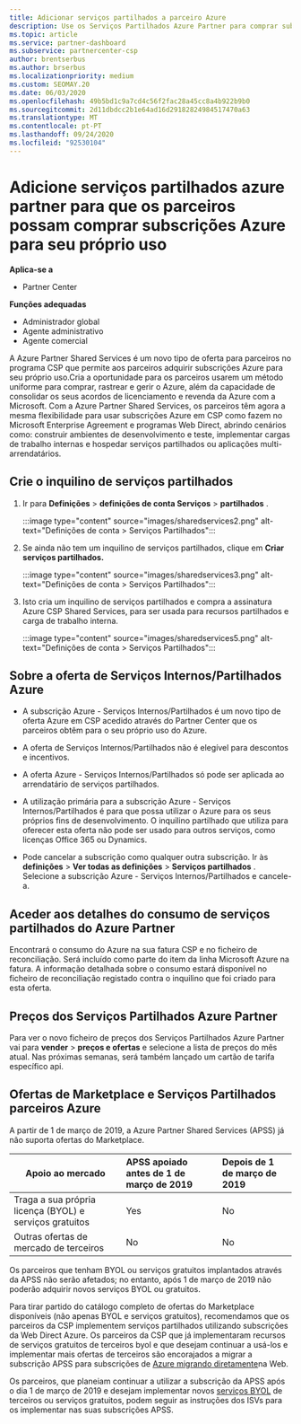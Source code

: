 ```yaml
---
title: Adicionar serviços partilhados a parceiro Azure
description: Use os Serviços Partilhados Azure Partner para comprar subscrições Azure para seu próprio uso, e para ter um método uniforme para comprar, rastrear e gerir a Azure.
ms.topic: article
ms.service: partner-dashboard
ms.subservice: partnercenter-csp
author: brentserbus
ms.author: brserbus
ms.localizationpriority: medium
ms.custom: SEOMAY.20
ms.date: 06/03/2020
ms.openlocfilehash: 49b5bd1c9a7cd4c56f2fac28a45cc8a4b922b9b0
ms.sourcegitcommit: 2d11dbdcc2b1e64ad16d29182824984517470a63
ms.translationtype: MT
ms.contentlocale: pt-PT
ms.lasthandoff: 09/24/2020
ms.locfileid: "92530104"
---
```

# <a name="add-azure-partner-shared-services-so-partners-can-buy-azure-subscriptions-for-their-own-use"></a>Adicione serviços partilhados azure partner para que os parceiros possam comprar subscrições Azure para seu próprio uso

**Aplica-se a**

- Partner Center
 
**Funções adequadas**

- Administrador global
- Agente administrativo
- Agente comercial

A Azure Partner Shared Services é um novo tipo de oferta para parceiros no programa CSP que permite aos parceiros adquirir subscrições Azure para seu próprio uso.Cria a oportunidade para os parceiros usarem um método uniforme para comprar, rastrear e gerir o Azure, além da capacidade de consolidar os seus acordos de licenciamento e revenda da Azure com a Microsoft. Com a Azure Partner Shared Services, os parceiros têm agora a mesma flexibilidade para usar subscrições Azure em CSP como fazem no Microsoft Enterprise Agreement e programas Web Direct, abrindo cenários como: construir ambientes de desenvolvimento e teste, implementar cargas de trabalho internas e hospedar serviços partilhados ou aplicações multi-arrendatários.  

## <a name="create-the-shared-services-tenant"></a>Crie o inquilino de serviços partilhados

1. Ir para **Definições**  >  **definições de conta Serviços**  >  **partilhados** .

   :::image type="content" source="images/sharedservices2.png" alt-text="Definições de conta > Serviços Partilhados":::

2. Se ainda não tem um inquilino de serviços partilhados, clique em **Criar serviços partilhados.**

   :::image type="content" source="images/sharedservices3.png" alt-text="Definições de conta > Serviços Partilhados":::

3. Isto cria um inquilino de serviços partilhados e compra a assinatura Azure CSP Shared Services, para ser usada para recursos partilhados e carga de trabalho interna.

   :::image type="content" source="images/sharedservices5.png" alt-text="Definições de conta > Serviços Partilhados":::

## <a name="about-the-azure--internalshared-services-offer"></a>Sobre a oferta de Serviços Internos/Partilhados Azure

- A subscrição Azure - Serviços Internos/Partilhados é um novo tipo de oferta Azure em CSP acedido através do Partner Center que os parceiros obtêm para o seu próprio uso do Azure.

- A oferta de Serviços Internos/Partilhados não é elegível para descontos e incentivos.

- A oferta Azure - Serviços Internos/Partilhados só pode ser aplicada ao arrendatário de serviços partilhados.

- A utilização primária para a subscrição Azure - Serviços Internos/Partilhados é para que possa utilizar o Azure para os seus próprios fins de desenvolvimento. O inquilino partilhado que utiliza para oferecer esta oferta não pode ser usado para outros serviços, como licenças Office 365 ou Dynamics.

- Pode cancelar a subscrição como qualquer outra subscrição. Ir às **definições**  >  **Ver todas as definições**  >  **Serviços partilhados** . Selecione a subscrição Azure - Serviços Internos/Partilhados e cancele-a.

## <a name="accessing-azure-partner-shared-services-consumption-details"></a>Aceder aos detalhes do consumo de serviços partilhados do Azure Partner

Encontrará o consumo do Azure na sua fatura CSP e no ficheiro de reconciliação. Será incluído como parte do item da linha Microsoft Azure na fatura. A informação detalhada sobre o consumo estará disponível no ficheiro de reconciliação registado contra o inquilino que foi criado para esta oferta.

## <a name="azure-partner-shared-services-pricing"></a>Preços dos Serviços Partilhados Azure Partner

Para ver o novo ficheiro de preços dos Serviços Partilhados Azure Partner vai para **vender**  >  **preços e ofertas** e selecione a lista de preços do mês atual. Nas próximas semanas, será também lançado um cartão de tarifa específico api.

## <a name="marketplace-offers-and-azure-partner-shared-services"></a>Ofertas de Marketplace e Serviços Partilhados parceiros Azure

A partir de 1 de março de 2019, a Azure Partner Shared Services (APSS) já não suporta ofertas do Marketplace.

|**Apoio ao mercado**   |**APSS apoiado antes de 1 de março de 2019**|**Depois de 1 de março de 2019**|
|---------------------------|:----------------------------|:-------------------|
|Traga a sua própria licença (BYOL) e serviços gratuitos   | Yes   | No|
|Outras ofertas de mercado de terceiros   | No   |No|

Os parceiros que tenham BYOL ou serviços gratuitos implantados através da APSS não serão afetados; no entanto, após 1 de março de 2019 não poderão adquirir novos serviços BYOL ou gratuitos.

Para tirar partido do catálogo completo de ofertas do Marketplace disponíveis (não apenas BYOL e serviços gratuitos), recomendamos que os parceiros da CSP implementem serviços partilhados utilizando subscrições da Web Direct Azure.  Os parceiros da CSP que já implementaram recursos de serviços gratuitos de terceiros byol e que desejam continuar a usá-los e implementar mais ofertas de terceiros são encorajados a migrar a subscrição APSS para subscrições de [Azure migrando diretamente](/azure/cloud-solution-provider/migration/migration#migrating-existing-azure-subscriptions)na Web.

Os parceiros, que planeiam continuar a utilizar a subscrição da APSS após o dia 1 de março de 2019 e desejam implementar novos [serviços BYOL](https://azuremarketplace.microsoft.com/marketplace/apps?filters=byol) de terceiros ou serviços gratuitos, podem seguir as instruções dos ISVs para os implementar nas suas subscrições APSS.